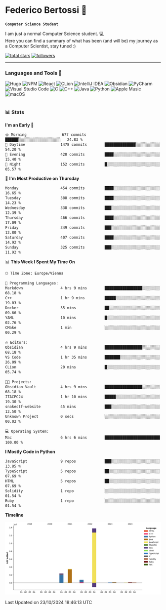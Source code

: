 # Federico Bertossi 🚀

**`Computer Science Student`**

[//]: # (Thanks to @ForrestKnight for the inspiration.)

<!-- TODO: Insert a banner image -->

I am just a normal Computer Science student. 💻 </br>
Here you can find a summary of what has been (and will be) my journey as a Computer Scientist, stay tuned :)

   <p>
      <a href="https://github.com/mrBymax?tab=repositories&sort=stargazers">
         <img alt="total stars" title="Total stars on GitHub" src="https://custom-icon-badges.demolab.com/github/stars/mrBymax?color=55960c&style=for-the-badge&labelColor=488207&logo=star"/></a>
<a href="https://github.com/mrBymax?tab=followers">
         <img alt="followers" title="Follow me on Github" src="https://custom-icon-badges.demolab.com/github/followers/mrBymax?color=236ad3&labelColor=1155ba&style=for-the-badge&logo=person-add&label=Follow&logoColor=white"/></a>
   </p>

---

<!-- TODO: Insert a GIF -->
### Languages and Tools 🧰

<!-- TODO: Change it with shields -->
![Hugo](https://img.shields.io/badge/Hugo-black.svg?style=for-the-badge&logo=Hugo)
![NPM](https://img.shields.io/badge/NPM-%23CB3837.svg?style=for-the-badge&logo=npm&logoColor=white)
![React](https://img.shields.io/badge/react-%2320232a.svg?style=for-the-badge&logo=react&logoColor=%2361DAFB)
![CLion](https://img.shields.io/badge/CLion-black?style=for-the-badge&logo=clion&logoColor=white)
![IntelliJ IDEA](https://img.shields.io/badge/IntelliJIDEA-000000.svg?style=for-the-badge&logo=intellij-idea&logoColor=white)
![Obsidian](https://img.shields.io/badge/Obsidian-%23483699.svg?style=for-the-badge&logo=obsidian&logoColor=white)
![PyCharm](https://img.shields.io/badge/pycharm-143?style=for-the-badge&logo=pycharm&logoColor=black&color=black&labelColor=green)
![Visual Studio Code](https://img.shields.io/badge/Visual%20Studio%20Code-0078d7.svg?style=for-the-badge&logo=visual-studio-code&logoColor=white)
![C](https://img.shields.io/badge/c-%2300599C.svg?style=for-the-badge&logo=c&logoColor=white)
![C++](https://img.shields.io/badge/c++-%2300599C.svg?style=for-the-badge&logo=c%2B%2B&logoColor=white)
![Java](https://img.shields.io/badge/java-%23ED8B00.svg?style=for-the-badge&logo=openjdk&logoColor=white)
![Python](https://img.shields.io/badge/python-3670A0?style=for-the-badge&logo=python&logoColor=ffdd54)
![Apple Music](https://img.shields.io/badge/Apple_Music-9933CC?style=for-the-badge&logo=apple-music&logoColor=white)
![macOS](https://img.shields.io/badge/mac%20os-000000?style=for-the-badge&logo=macos&logoColor=F0F0F0)


#

### 📊 Stats

<!-- ![My GitHub stats](https://github-readme-stats.vercel.app/api?username=mrBymax&show_icons=true&theme=dracula) -->


<!--START_SECTION:waka-->
**I'm an Early 🐤** 

```text
🌞 Morning                677 commits         ██████░░░░░░░░░░░░░░░░░░░   24.83 % 
🌆 Daytime                1478 commits        ██████████████░░░░░░░░░░░   54.20 % 
🌃 Evening                420 commits         ████░░░░░░░░░░░░░░░░░░░░░   15.40 % 
🌙 Night                  152 commits         █░░░░░░░░░░░░░░░░░░░░░░░░   05.57 % 
```
📅 **I'm Most Productive on Thursday** 

```text
Monday                   454 commits         ████░░░░░░░░░░░░░░░░░░░░░   16.65 % 
Tuesday                  388 commits         ████░░░░░░░░░░░░░░░░░░░░░   14.23 % 
Wednesday                338 commits         ███░░░░░░░░░░░░░░░░░░░░░░   12.39 % 
Thursday                 466 commits         ████░░░░░░░░░░░░░░░░░░░░░   17.09 % 
Friday                   349 commits         ███░░░░░░░░░░░░░░░░░░░░░░   12.80 % 
Saturday                 407 commits         ████░░░░░░░░░░░░░░░░░░░░░   14.92 % 
Sunday                   325 commits         ███░░░░░░░░░░░░░░░░░░░░░░   11.92 % 
```


📊 **This Week I Spent My Time On** 

```text
🕑︎ Time Zone: Europe/Vienna

💬 Programming Languages: 
Markdown                 4 hrs 9 mins        █████████████████░░░░░░░░   68.18 % 
C++                      1 hr 9 mins         █████░░░░░░░░░░░░░░░░░░░░   19.03 % 
Docker                   35 mins             ██░░░░░░░░░░░░░░░░░░░░░░░   09.66 % 
YAML                     10 mins             █░░░░░░░░░░░░░░░░░░░░░░░░   02.76 % 
CMake                    1 min               ░░░░░░░░░░░░░░░░░░░░░░░░░   00.29 % 

🔥 Editors: 
Obsidian                 4 hrs 9 mins        █████████████████░░░░░░░░   68.18 % 
VS Code                  1 hr 35 mins        ███████░░░░░░░░░░░░░░░░░░   26.09 % 
CLion                    20 mins             █░░░░░░░░░░░░░░░░░░░░░░░░   05.74 % 

🐱‍💻 Projects: 
Obsidian Vault           4 hrs 9 mins        █████████████████░░░░░░░░   68.18 % 
ITACPC24                 1 hr 10 mins        █████░░░░░░░░░░░░░░░░░░░░   19.30 % 
snakectf-website         45 mins             ███░░░░░░░░░░░░░░░░░░░░░░   12.50 % 
Unknown Project          0 secs              ░░░░░░░░░░░░░░░░░░░░░░░░░   00.02 % 

💻 Operating System: 
Mac                      6 hrs 6 mins        █████████████████████████   100.00 % 
```

**I Mostly Code in Python** 

```text
JavaScript               9 repos             ███░░░░░░░░░░░░░░░░░░░░░░   13.85 % 
TypeScript               5 repos             ██░░░░░░░░░░░░░░░░░░░░░░░   07.69 % 
HTML                     5 repos             ██░░░░░░░░░░░░░░░░░░░░░░░   07.69 % 
Solidity                 1 repo              ░░░░░░░░░░░░░░░░░░░░░░░░░   01.54 % 
Ruby                     1 repo              ░░░░░░░░░░░░░░░░░░░░░░░░░   01.54 % 
```



**Timeline**

![Lines of Code chart](https://raw.githubusercontent.com/mrBymax/mrBymax/main/assets/bar_graph.png)


 Last Updated on 23/10/2024 18:46:13 UTC
<!--END_SECTION:waka-->


[linkedin]: https://linkedin.com/federico-bertossi
[website]:  https://www.federicobertossi.com

</details>
